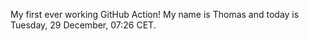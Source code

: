 My first ever working GitHub Action!
My name is Thomas and today is Tuesday, 29 December, 07:26 CET. 
